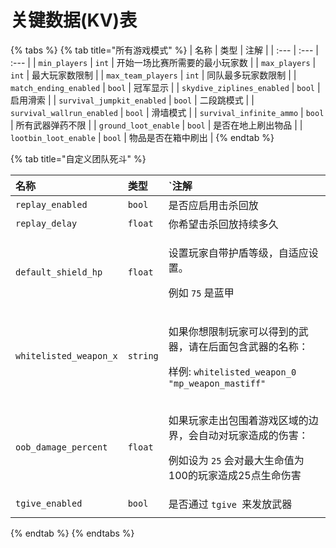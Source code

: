 # 关键数据\(KV\)表

{% tabs %}
{% tab title="所有游戏模式" %}
| 名称 | 类型 | 注解 |
| :--- | :--- | :--- |
| `min_players` | `int` | 开始一场比赛所需要的最小玩家数 |
| `max_players` | `int` | 最大玩家数限制 |
| `max_team_players` | `int` | 同队最多玩家数限制 |
| `match_ending_enabled` | `bool` | 冠军显示 |
| `skydive_ziplines_enabled` | `bool` | 启用滑索 |
| `survival_jumpkit_enabled` | `bool` | 二段跳模式 |
| `survival_wallrun_enabled` | `bool` | 滑墙模式 |
| `survival_infinite_ammo` | `bool` | 所有武器弹药不限 |
| `ground_loot_enable` | `bool` | 是否在地上刷出物品 |
| `lootbin_loot_enable` | `bool` | 物品是否在箱中刷出 |
{% endtab %}

{% tab title="自定义团队死斗" %}
<table>
  <thead>
    <tr>
      <th style="text-align:left">&#x540D;&#x79F0;</th>
      <th style="text-align:left">&#x7C7B;&#x578B;</th>
      <th style="text-align:left">`&#x6CE8;&#x89E3;</th>
    </tr>
  </thead>
  <tbody>
    <tr>
      <td style="text-align:left"><code>replay_enabled</code>
      </td>
      <td style="text-align:left"><code>bool</code>
      </td>
      <td style="text-align:left">&#x662F;&#x5426;&#x5E94;&#x542F;&#x7528;&#x51FB;&#x6740;&#x56DE;&#x653E;</td>
    </tr>
    <tr>
      <td style="text-align:left"><code>replay_delay</code>
      </td>
      <td style="text-align:left"><code>float</code>
      </td>
      <td style="text-align:left">&#x4F60;&#x5E0C;&#x671B;&#x51FB;&#x6740;&#x56DE;&#x653E;&#x6301;&#x7EED;&#x591A;&#x4E45;</td>
    </tr>
    <tr>
      <td style="text-align:left"><code>default_shield_hp</code>
      </td>
      <td style="text-align:left"><code>float</code>
      </td>
      <td style="text-align:left">
        <p>&#x8BBE;&#x7F6E;&#x73A9;&#x5BB6;&#x81EA;&#x5E26;&#x62A4;&#x76FE;&#x7B49;&#x7EA7;&#xFF0C;&#x81EA;&#x9002;&#x5E94;&#x8BBE;&#x7F6E;&#x3002;</p>
        <p>&#x4F8B;&#x5982; <code>75</code> &#x662F;&#x84DD;&#x7532;</p>
      </td>
    </tr>
    <tr>
      <td style="text-align:left"><code>whitelisted_weapon_x</code>
      </td>
      <td style="text-align:left"><code>string</code>
      </td>
      <td style="text-align:left">
        <p>&#x5982;&#x679C;&#x4F60;&#x60F3;&#x9650;&#x5236;&#x73A9;&#x5BB6;&#x53EF;&#x4EE5;&#x5F97;&#x5230;&#x7684;&#x6B66;&#x5668;&#xFF0C;&#x8BF7;&#x5728;&#x540E;&#x9762;&#x5305;&#x542B;&#x6B66;&#x5668;&#x7684;&#x540D;&#x79F0;&#xFF1A;</p>
        <p></p>
        <p>&#x6837;&#x4F8B;: <code>whitelisted_weapon_0 &quot;mp_weapon_mastiff&quot;</code>
        </p>
      </td>
    </tr>
    <tr>
      <td style="text-align:left"><code>oob_damage_percent</code>
      </td>
      <td style="text-align:left"><code>float</code>
      </td>
      <td style="text-align:left">
        <p>&#x5982;&#x679C;&#x73A9;&#x5BB6;&#x8D70;&#x51FA;&#x5305;&#x56F4;&#x7740;&#x6E38;&#x620F;&#x533A;&#x57DF;&#x7684;&#x8FB9;&#x754C;&#xFF0C;&#x4F1A;&#x81EA;&#x52A8;&#x5BF9;&#x73A9;&#x5BB6;&#x9020;&#x6210;&#x7684;&#x4F24;&#x5BB3;&#xFF1A;</p>
        <p>&#x4F8B;&#x5982;&#x8BBE;&#x4E3A; <code>25</code> &#x4F1A;&#x5BF9;&#x6700;&#x5927;&#x751F;&#x547D;&#x503C;&#x4E3A;100&#x7684;&#x73A9;&#x5BB6;&#x9020;&#x6210;25&#x70B9;&#x751F;&#x547D;&#x4F24;&#x5BB3;</p>
      </td>
    </tr>
    <tr>
      <td style="text-align:left"><code>tgive_enabled</code>
      </td>
      <td style="text-align:left"><code>bool</code>
      </td>
      <td style="text-align:left">&#x662F;&#x5426;&#x901A;&#x8FC7; <code>tgive </code>&#x6765;&#x53D1;&#x653E;&#x6B66;&#x5668;</td>
    </tr>
    <tr>
      <td style="text-align:left"></td>
      <td style="text-align:left"></td>
      <td style="text-align:left"></td>
    </tr>
  </tbody>
</table>
{% endtab %}
{% endtabs %}

